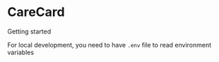 # CareCard

Getting started

For local development, you need to have `.env` file to read environment variables 